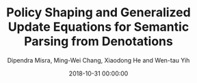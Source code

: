 ---
title: "Policy Shaping and Generalized Update Equations for Semantic Parsing from Denotations"
collection: publications
permalink: /publication/2018-10-31-0070
date: 2018-10-31 00:00:00
author: 'Dipendra Misra, Ming-Wei Chang, Xiaodong He and Wen-tau Yih'
venue: 'EMNLP-2018'
---